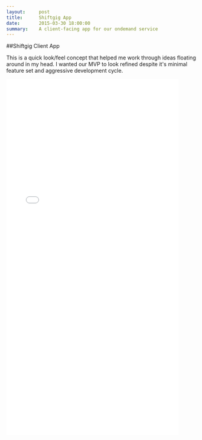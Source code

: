 ```yaml
---
layout:     post
title:      Shiftgig App
date:       2015-03-30 18:00:00
summary:    A client-facing app for our ondemand service
---
```


##Shiftgig Client App

This is a quick look/feel concept that helped me work through ideas floating around in my head. I wanted our MVP to look refined despite it's minimal feature set and aggressive development cycle.

<iframe width="456" height="940" src="//invis.io/4M2UP2EQX" frameborder="0" allowfullscreen></iframe>